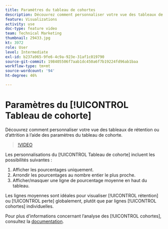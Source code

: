 ```yaml
---
title: Paramètres du tableau de cohortes
description: Découvrez comment personnaliser votre vue des tableaux de rétention ou d’attrition à l’aide des paramètres du tableau de cohorte.
feature: Visualizations
activity: use
doc-type: feature video
team: Technical Marketing
thumbnail: 29433.jpg
kt: 3972
role: User
level: Intermediate
exl-id: b237a965-9fe6-4c9a-923e-31af1c019790
source-git-commit: 198405506f7aab1dc450a6f7b19224fd96ab1baa
workflow-type: tm+mt
source-wordcount: '94'
ht-degree: 46%

---
```


# Paramètres du [!UICONTROL Tableau de cohorte]

Découvrez comment personnaliser votre vue des tableaux de rétention ou d’attrition à l’aide des paramètres du tableau de cohorte.

>[!VIDEO](https://video.tv.adobe.com/v/29433/?quality=12&learn=on)

Les personnalisations du [!UICONTROL Tableau de cohorte] incluent les possibilités suivantes :

1. Afficher les pourcentages uniquement.
1. Arrondir les pourcentages au nombre entier le plus proche.
1. Afficher/masquer une ligne de pourcentage moyenne en haut du tableau.

Les lignes moyennes sont idéales pour visualiser [!UICONTROL rétention] ou [!UICONTROL perte] globalement, plutôt que par lignes [!UICONTROL cohortes] individuelles.

Pour plus d’informations concernant l’analyse des [!UICONTROL cohortes], consultez la [documentation](https://experienceleague.adobe.com/docs/analytics/analyze/analysis-workspace/visualizations/cohort-table/t-cohort.html?lang=fr).
